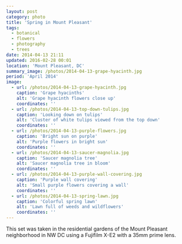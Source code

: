```yaml
---
layout: post
category: photo
title: 'Spring in Mount Pleasant'
tags:
  - botanical
  - flowers
  - photography
  - trees
date: 2014-04-13 21:11
updated: 2016-02-28 00:01
location: 'Mount Pleasant, DC'
summary_image: /photos/2014-04-13-grape-hyacinth.jpg
period: 'April 2014'
image:
  - url: /photos/2014-04-13-grape-hyacinth.jpg
    caption: 'Grape hyacinths'
    alt: 'Grape hyacinth flowers close up'
    coordinates: ''
  - url: /photos/2014-04-13-top-down-tulips.jpg
    caption: 'Looking down on tulips'
    alt: 'Cluster of white tulips viewed from the top down'
    coordinates: ''
  - url: /photos/2014-04-13-purple-flowers.jpg
    caption: 'Bright sun on purple'
    alt: 'Purple flowers in bright sun'
    coordinates: ''
  - url: /photos/2014-04-13-saucer-magnolia.jpg
    caption: 'Saucer magnolia tree'
    alt: 'Saucer magnolia tree in bloom'
    coordinates: ''  
  - url: /photos/2014-04-13-purple-wall-covering.jpg
    caption: 'Purple wall covering'
    alt: 'Small purple flowers covering a wall'
    coordinates: ''
  - url: /photos/2014-04-13-spring-lawn.jpg
    caption: 'Colorful spring lawn'
    alt: 'Lawn full of weeds and wildflowers'
    coordinates: ''         
---
```


This set was taken in the residential gardens of the Mount Pleasant neighborhood in NW DC using a Fujifilm X-E2 with a 35mm prime lens.
